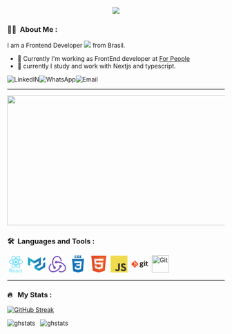 <p align="center"><img src="https://media.giphy.com/media/i1JHRZSXO9LZZDHqii/giphy.gif" width="250"/></p>

<!-- <div>
<h1 align="center">hey there <img src="https://media.giphy.com/media/hvRJCLFzcasrR4ia7z/giphy.gif" width="40"></h1>
</div> -->

### :woman_technologist: &nbsp;About Me :

I am a Frontend Developer <img src="https://media.giphy.com/media/WUlplcMpOCEmTGBtBW/giphy.gif" width="30"> from Brasil.

- 🔭 Currently I'm working as FrontEnd developer at <a href="[https://forpeople.io/](https://forpeople.io/)" target="_blank">For People</a>
- 🌱 currently I study and work with Nextjs and typescript.
<p>

<a target="_blank" href="https://www.linkedin.com/in/yan-gabriel-07ba581b4/">
<img align="left" alt="LinkedIN" src="https://img.shields.io/badge/LinkedIn-0077B5?style=for-the-badge&logo=linkedin&logoColor=white" />
<a/>

<a target="_blank" href="https://api.whatsapp.com/send?phone=5531987771504">
<img align="left" alt="WhatsApp" src="https://img.shields.io/badge/WhatsApp-25D366?style=for-the-badge&logo=whatsapp&logoColor=white" />
<a/>

<a target="_blank" href="mailto:yangabriel2012@gmail.com">
<img align="left" alt="Email" src= "https://img.shields.io/badge/Gmail-D14836?style=for-the-badge&logo=gmail&logoColor=white"/> <a/>
</p>&nbsp;

---

<p align="center"><img src="https://media.giphy.com/media/dWesBcTLavkZuG35MI/giphy.gif" width="600" height="300"  /></p>

### 🛠 &nbsp;Languages and Tools :

<p>
<img src="https://github.com/devicons/devicon/blob/master/icons/react/react-original-wordmark.svg" title="React" alt="React" width="40" height="40"/>&nbsp;
<img src="https://github.com/devicons/devicon/blob/master/icons/materialui/materialui-original.svg" title="Material UI" alt="Material UI" width="40" height="40"/>&nbsp;
<img src="https://github.com/devicons/devicon/blob/master/icons/redux/redux-original.svg" title="Redux" alt="Redux " width="40" height="40"/>&nbsp;
<img src="https://github.com/devicons/devicon/blob/master/icons/css3/css3-plain-wordmark.svg"  title="CSS3" alt="CSS" width="40" height="40"/>&nbsp;
<img src="https://github.com/devicons/devicon/blob/master/icons/html5/html5-original.svg" title="HTML5" alt="HTML" width="40" height="40"/>&nbsp;
<img src="https://github.com/devicons/devicon/blob/master/icons/javascript/javascript-original.svg" title="JavaScript" alt="JavaScript" width="40" height="40"/>&nbsp;
<img src="https://github.com/devicons/devicon/blob/master/icons/git/git-original-wordmark.svg" title="Git" **alt="Git" width="40" height="40"/>&nbsp;
<img src="https://github.com/devicons/devicon/blob/master/icons/next/next-original-wordmark.svg" title="Git" **alt="Git" width="40" height="40"/>&nbsp;

</p>

---

### 🔥 &nbsp; My Stats :

[![GitHub Streak](http://github-readme-streak-stats.herokuapp.com?user=YanGabrielDev&theme=dark&background=000000)](https://git.io/streak-stats)

<!-- [![Top Langs](https://github-readme-stats.vercel.app/api/top-langs/?username=YanGabrielDev&layout=compact&theme=vision-friendly-dark)](https://github.com/anuraghazra/github-readme-stats) -->
<div align="left">

<img src="https://github-readme-stats.vercel.app/api/top-langs/?username=YanGabrielDev&layout=compact&theme=vision-friendly-dark" height="180" alt="ghstats"  />&nbsp;&nbsp;
<img src="https://github-readme-stats.vercel.app/api?hide_rank=true&show_icons=true&include_all_commits=false&count_private=true&disable_animations=false&theme=dark&locale=en&hide_border=true&custom_title=Github&nbsp;Stats&username=YanGabrielDev" height="180" alt="ghstats"  />&nbsp;

</div>
